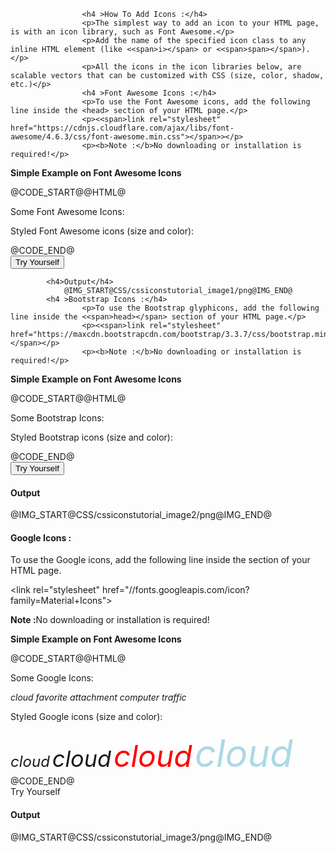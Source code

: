 					<h4 >How To Add Icons :</h4>
					<p>The simplest way to add an icon to your HTML page, is with an icon library, such as Font Awesome.</p>
					<p>Add the name of the specified icon class to any inline HTML element (like <<span>i></span> or <<span>span></span>).</p>
					<p>All the icons in the icon libraries below, are scalable vectors that can be customized with CSS (size, color, shadow, etc.)</p>
					<h4 >Font Awesome Icons :</h4>
					<p>To use the Font Awesome icons, add the following line inside the <head> section of your HTML page.</p>
					<p><<span>link rel="stylesheet" href="https://cdnjs.cloudflare.com/ajax/libs/font-awesome/4.6.3/css/font-awesome.min.css"></span>></p>
					<p><b>Note :</b>No downloading or installation is required!</p>
<p><b>Simple Example on Font Awesome Icons</b></p>	
@CODE_START@@HTML@<!DOCTYPE html>
<html>
<head>
	<link rel = "stylesheet" href = "https://cdnjs.cloudflare.com/ajax/libs/font-awesome/4.6.3/css/font-awesome.min.css">
</head>
<body>
	<p> Some Font Awesome Icons:</p>
		<i class = "fa fa-cloud"> </i>
		<i class = "fa fa-heart"> </i>
		<i class = "fa fa-car"> </i>
		<i class = "fa fa-file"> </i>
		<i class = "fa fa-bars"> </i>
	<p> Styled Font Awesome icons (size and color):</p>
		<i class = "fa fa-cloud" style = "font-size:24px;"> </i>
		<i class = "fa fa-cloud" style = "font-size:36px;"> </i>
		<i class = "fa fa-cloud" style = "font-size:48px;color:red;"> </i>
		<i class = "fa fa-cloud" style = "font-size:60px;color:lightblue;"> </i>
</body>
</html>@CODE_END@	
<div class="min-height-50" id="cssIcons1"><button type="button"  class="cws-button border-radius bt-color-3 pull-right" ng-click="tryYourSelf('cssIcons1','css')">Try Yourself</button></div>				

			<h4>Output</h4>
				@IMG_START@CSS/cssiconstutorial_image1/png@IMG_END@
			<h4 >Bootstrap Icons :</h4>
					<p>To use the Bootstrap glyphicons, add the following line inside the <<span>head></span> section of your HTML page.</p>
					<p><<span>link rel="stylesheet" href="https://maxcdn.bootstrapcdn.com/bootstrap/3.3.7/css/bootstrap.min.css"></span></p>
					<p><b>Note :</b>No downloading or installation is required!</p>
					
<p><b>Simple Example on Font Awesome Icons</b></p>	
@CODE_START@@HTML@<!DOCTYPE html>
<html>
<head>
	<link rel = "stylesheet" href = "https://maxcdn.bootstrapcdn.com/bootstrap/3.3.7/css/bootstrap.min.css">
</head>
<body class = "container">
	<p> Some Bootstrap Icons:</p>
		<i class = "glyphicon glyphicon-cloud"> </i>
		<i class = "glyphicon glyphicon-remove"> </i>
		<i class = "glyphicon glyphicon-user"> </i>
		<i class = "glyphicon glyphicon-envelope"> </i>
		<i class = "glyphicon glyphicon-thumps-up"> </i>
	<p> Styled Bootstrap icons (size and color):</p>
		<i class = "glyphicon glyphicon-cloud" style = "font-size:24px;"> </i>
		<i class = "glyphicon glyphicon-cloud" style = "font-size:36px;"> </i>
		<i class = "glyphicon glyphicon-cloud" style = "font-size:48px;color:red;"> </i>
		<i class = "glyphicon glyphicon-cloud" style = "font-size:60px;color:lightblue;"> </i>
</body>
</html>@CODE_END@
<div class="min-height-50" id="cssIcons2"><button type="button"  class="cws-button border-radius bt-color-3 pull-right" ng-click="tryYourSelf('cssIcons2','css')">Try Yourself</button></div>		
			<h4>Output</h4>
				@IMG_START@CSS/cssiconstutorial_image2/png@IMG_END@
			<h4 >Google Icons :</h4>
					<p>To use the Google icons, add the following line inside the <head> section of your HTML page.</p>
					<p><<span>link rel="stylesheet" href="//fonts.googleapis.com/icon?family=Material+Icons"></span></p>
					<p><b>Note :</b>No downloading or installation is required!</p>
<p><b>Simple Example on Font Awesome Icons</b></p>	
@CODE_START@@HTML@<!DOCTYPE html>
<html>
<head>
	<link rel = "stylesheet" href = "/fonts.googleapis.com/icon?family=Material+Icons">
</head>
<body>
	<p> Some Google Icons:</p>
		<i class = "material-icons"> cloud</i>
		<i class = "material-icons"> favorite</i>
		<i class = "material-icons"> attachment</i>
		<i class = "material-icons"> computer</i>
		<i class = "material-icons"> traffic</i>
	<p> Styled Google icons (size and color):</p>
		<i class = "material-icons" style = "font-size:24px;"> cloud</i>
		<i class = "material-icons" style = "font-size:36px;"> cloud</i>
		<i class = "material-icons" style = "font-size:48px;color:red;"> cloud</i>
		<i class = "material-icons" style = "font-size:60px;color:lightblue;"> cloud</i>
</body>
</html>@CODE_END@
<div class="min-height-50" id="cssIcons13><button type="button"  class="cws-button border-radius bt-color-3 pull-right" ng-click="tryYourSelf('cssIcons3','css')">Try Yourself</button></div>		
				<h4>Output</h4>
				@IMG_START@CSS/cssiconstutorial_image3/png@IMG_END@
				
